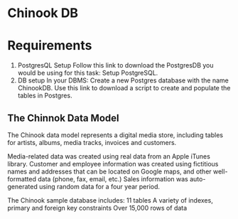 # Chinook DB
# Requirements
1. PostgresQL Setup
    Follow this link to download the PostgresDB you would be using for this task: Setup PostgreSQL.
3. DB setup
  In your DBMS:
Create a new Postgres database with the name ChinookDB.
Use this link to download a script to create and populate the tables in Postgres.
## The Chinnok Data Model
   The Chinook data model represents a digital media store, including tables for artists, albums, media tracks, invoices and customers.

Media-related data was created using real data from an Apple iTunes library.
Customer and employee information was created using fictitious names and addresses that can be located on Google maps, and other well-formatted data (phone, fax, email, etc.)
Sales information was auto-generated using random data for a four year period.

The Chinook sample database includes:
11 tables
A variety of indexes, primary and foreign key constraints
Over 15,000 rows of data
